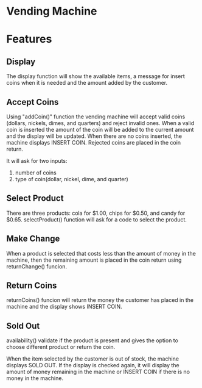 Vending Machine
===============

Features
========

Display
-------

The display function will show the available items, a message for insert coins when it is needed and the amount added by the customer.

Accept Coins
------------ 

Using "addCoin()" function the vending machine will accept valid coins (dollars, nickels, dimes, and quarters) and reject invalid ones.  When a
valid coin is inserted the amount of the coin will be added to the current amount and the display will be updated.
When there are no coins inserted, the machine displays INSERT COIN.  Rejected coins are placed in the coin return.

It will ask for two inputs: 
1. number of coins
2. type of coin(dollar, nickel, dime, and quarter)

Select Product
--------------

There are three products: cola for $1.00, chips for $0.50, and candy for $0.65.
selectProduct() function will ask for a code to select the product. 
  

Make Change
-----------

When a product is selected that costs less than the amount of money in the machine, then the remaining amount is placed
in the coin return using returnChange() funcion.


Return Coins
------------

returnCoins() funcion will return the money the customer has placed in the machine and the display shows
INSERT COIN.


Sold Out
--------

availability() validate if the product is present and gives the option to choose different product or return the coin.

When the item selected by the customer is out of stock, the machine displays SOLD OUT.  If the display is checked again,
it will display the amount of money remaining in the machine or INSERT COIN if there is no money in the machine.
